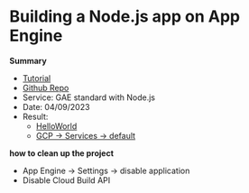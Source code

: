 # Building a Node.js app on App Engine

**Summary**

- [Tutorial](https://cloud.google.com/appengine/docs/standard/nodejs/)
- [Github Repo](https://github.com/GoogleCloudPlatform/nodejs-docs-samples/tree/3bb14ef7c23305613bbfe04f03d3b83f6a120e1a/appengine/building-an-app/build)
- Service: GAE standard with Node.js
- Date: 04/09/2023
- Result:
  - [HelloWorld](https://drive.google.com/file/d/1-MCD6Mj1tsdmzotkSM08aFcGDnEQrbhU/view?usp=share_link)
  - [GCP -> Services -> default](https://drive.google.com/file/d/1-NXiNJKREb5z2v2BKC4dw9L-6wr__8Kx/view?usp=share_link)

**how to clean up the project**

- App Engine -> Settings -> disable application
- Disable Cloud Build API
